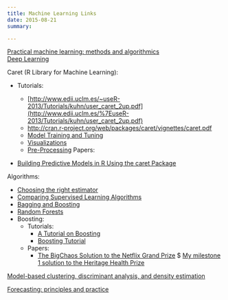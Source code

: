 ```yaml
---
title: Machine Learning Links
date: 2015-08-21
summary: 

---
```


[Practical machine learning: methods and algorithmics](http://www.cbcb.umd.edu/~hcorrada/PracticalML/)  
[Deep Learning](http://www.iro.umontreal.ca/~bengioy/dlbook/)  

Caret (R Library for Machine Learning):

* Tutorials:
    * [http://www.edii.uclm.es/~useR-2013/Tutorials/kuhn/user_caret_2up.pdf](http://www.edii.uclm.es/%7EuseR-2013/Tutorials/kuhn/user_caret_2up.pdf)
    * http://cran.r-project.org/web/packages/caret/vignettes/caret.pdf
    * [Model Training and Tuning](http://topepo.github.io/caret/training.html)
    * [Visualizations](http://topepo.github.io/caret/visualizations.html)
    * [Pre-Processing](http://topepo.github.io/caret/preprocess.html)
Papers:

* [Building Predictive Models in R Using the caret Package](http://www.jstatsoft.org/v28/i05/paper)

Algorithms:

* [Choosing the right estimator](http://scikit-learn.org/stable/tutorial/machine_learning_map/)
* [Comparing Supervised Learning Algorithms](http://www.dataschool.io/comparing-supervised-learning-algorithms/)
* [Bagging and Boosting](http://stat.ethz.ch/education/semesters/FS_2008/CompStat/sk-ch8.pdf)
* [Random Forests](http://www.stat.berkeley.edu/~breiman/RandomForests/cc_home.htm)
* Boosting:
    * Tutorials:
        * [A Tutorial on Boosting](http://www.cc.gatech.edu/~thad/6601-gradAI-fall2013/boosting.pdf)
        * [Boosting Tutorial](http://webee.technion.ac.il/people/rmeir/BoostingTutorial.pdf)
    * Papers:
        * [The BigChaos Solution to the Netflix Grand Prize](http://www.netflixprize.com/assets/GrandPrize2009_BPC_BigChaos.pdf)
        $ [My milestone 1 solution to the Heritage Health Prize](https://kaggle2.blob.core.windows.net/wiki-files/327/09ccf652-8c1c-4a3d-b979-ce2369c985e4/Willem%20Mestrom%20-%20Milestone%201%20Description%20V2%202.pdf)

[Model-based clustering, discriminant analysis, and density estimation](http://www.stat.washington.edu/raftery/Research/PDF/fraley2002.pdf)

[Forecasting: principles and practice](https://www.otexts.org/fpp/)
